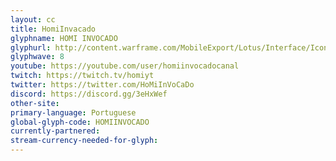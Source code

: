 ```yaml
---
layout: cc
title: HomiInvacado 
glyphname: HOMI INVOCADO
glyphurl: http://content.warframe.com/MobileExport/Lotus/Interface/Icons/Player/ContentCreators/HomiInvocado.png
glyphwave: 8
youtube: https://youtube.com/user/homiinvocadocanal
twitch: https://twitch.tv/homiyt
twitter: https://twitter.com/HoMiInVoCaDo
discord: https://discord.gg/3eHxWef
other-site: 
primary-language: Portuguese
global-glyph-code: HOMIINVOCADO
currently-partnered: 
stream-currency-needed-for-glyph: 
---
```


